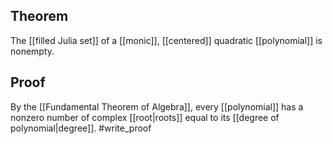 ## Theorem
The [[filled Julia set]] of a [[monic]], [[centered]] quadratic [[polynomial]] is nonempty.
## Proof
By the [[Fundamental Theorem of Algebra]], every [[polynomial]] has a nonzero number of complex [[root|roots]] equal to its [[degree of polynomial|degree]]. 
#write_proof 